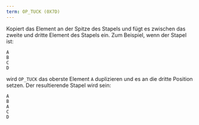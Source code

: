 ```yaml
---
term: OP_TUCK (0X7D)
---
```


Kopiert das Element an der Spitze des Stapels und fügt es zwischen das zweite und dritte Element des Stapels ein. Zum Beispiel, wenn der Stapel ist:

```text
A
B
C
D
```

wird `OP_TUCK` das oberste Element `A` duplizieren und es an die dritte Position setzen. Der resultierende Stapel wird sein:

```text
A
B
A
C
D
```